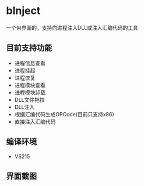 # bInject

一个带界面的，支持向进程注入DLL或注入汇编代码的工具

## 目前支持功能
- 进程信息查看
- 进程挂起
- 进程恢复
- 进程模块查看
- 进程模块卸载
- DLL文件拖拉
- DLL注入
- 根据汇编代码生成OPCode(目前只支持x86)
- 直接注入汇编代码


## 编译环境
- VS215

## 界面截图

